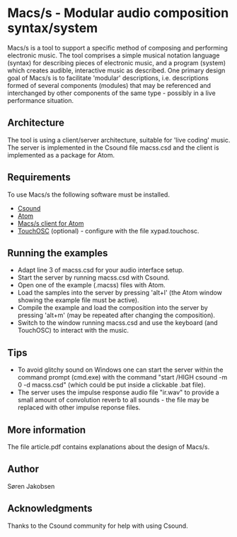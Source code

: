 # Macs/s - Modular audio composition syntax/system

Macs/s is a tool to support a specific method of composing and performing electronic music. The tool comprises a simple musical notation language (syntax) for describing pieces of electronic music, and a program (system) which creates audible, interactive music as described. One primary design goal of Macs/s is to facilitate 'modular' descriptions, i.e. descriptions formed of several components (modules) that may be referenced and interchanged by other components of the same type - possibly in a live performance situation.

## Architecture

The tool is using a client/server architecture, suitable for 'live coding' music. The server is implemented in the Csound file macss.csd and the client is implemented as a package for Atom.

## Requirements

To use Macs/s the following software must be installed.

* [Csound](http://csound.com/)
* [Atom](https://atom.io/)
* [Macs/s client for Atom](https://github.com/sorenjakobsen/macss-client)
* [TouchOSC](https://hexler.net/software/touchosc) (optional) - configure with the file xypad.touchosc.

## Running the examples

* Adapt line 3 of macss.csd for your audio interface setup.
* Start the server by running macss.csd with Csound.
* Open one of the example (.macss) files with Atom.
* Load the samples into the server by pressing 'alt+l' (the Atom window showing the example file must be active).
* Compile the example and load the composition into the server by pressing 'alt+m' (may be repeated after changing the composition).
* Switch to the window running macss.csd and use the keyboard (and TouchOSC) to interact with the music.

## Tips

* To avoid glitchy sound on Windows one can start the server within the command prompt (cmd.exe) with the command "start /HIGH csound -m 0 -d macss.csd" (which could be put inside a clickable .bat file).
* The server uses the impulse response audio file "ir.wav" to provide a small amount of convolution reverb to all sounds - the file may be replaced with other impulse reponse files.

## More information

The file article.pdf contains explanations about the design of Macs/s.

## Author

Søren Jakobsen

## Acknowledgments

Thanks to the Csound community for help with using Csound.

